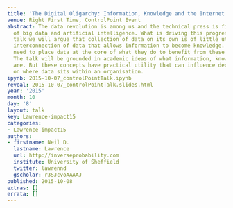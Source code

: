 ```yaml
---
title: 'The Digital Oligarchy: Information, Knowledge and the Internet Era'
venue: Right First Time, ControlPoint Event
abstract: The data revolution is among us and the technical press is filled with stories
  of big data and artificial intelligence. What is driving this progress? In this
  talk we will argue that collection of data on its own is of little utility, it is
  interconnection of data that allows information to become knowledge. Businesses
  need to place data at the core of what they do to benefit from these techniques.
  The talk will be grounded in academic ideas of what information, knowledge and data
  are. But these concepts have practical utility that can influence decision making
  on where data sits within an organisation.
ipynb: 2015-10-07_controlPointTalk.ipynb
reveal: 2015-10-07_controlPointTalk.slides.html
year: '2015'
month: 10
day: '8'
layout: talk
key: Lawrence-impact15
categories:
- Lawrence-impact15
authors:
- firstname: Neil D.
  lastname: Lawrence
  url: http://inverseprobability.com
  institute: University of Sheffield
  twitter: lawrennd
  gscholar: r3SJcvoAAAAJ
published: 2015-10-08
extras: []
errata: []
---
```

